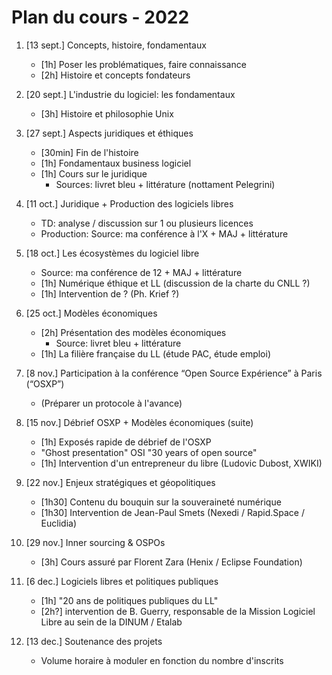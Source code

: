 Plan du cours - 2022
====================

1. [13 sept.] Concepts, histoire, fondamentaux
    - [1h] Poser les problématiques, faire connaissance
    - [2h] Histoire et concepts fondateurs

2. [20 sept.] L'industrie du logiciel: les fondamentaux
    - [3h] Histoire et philosophie Unix

3. [27 sept.] Aspects juridiques et éthiques
    - [30min] Fin de l'histoire
    - [1h] Fondamentaux business logiciel
    - [1h] Cours sur le juridique
        - Sources: livret bleu + littérature (nottament Pelegrini)

4. [11 oct.] Juridique + Production des logiciels libres
    - TD: analyse / discussion sur 1 ou plusieurs licences
    - Production: Source: ma conférence à l'X + MAJ + littérature

5. [18 oct.] Les écosystèmes du logiciel libre
    - Source: ma conférence de 12 + MAJ + littérature
    - [1h] Numérique éthique et LL (discussion de la charte du CNLL ?)
    - [1h] Intervention de ? (Ph. Krief ?)  

6. [25 oct.] Modèles économiques
    - [2h] Présentation des modèles économiques
        - Source: livret bleu + littérature
    - [1h] La filière française du LL (étude PAC, étude emploi)

7. [8 nov.] Participation à la conférence “Open Source Expérience” à Paris (“OSXP”)
    - (Préparer un protocole à l'avance)

9. [15 nov.] Débrief OSXP + Modèles économiques (suite)
    - [1h] Exposés rapide de débrief de l'OSXP
    - "Ghost presentation" OSI "30 years of open source"
    - [1h] Intervention d'un entrepreneur du libre (Ludovic Dubost, XWIKI)

8. [22 nov.] Enjeux stratégiques et géopolitiques 
    - [1h30] Contenu du bouquin sur la souveraineté numérique
    - [1h30] Intervention de Jean-Paul Smets (Nexedi / Rapid.Space / Euclidia)

10. [29 nov.] Inner sourcing & OSPOs
    - [3h] Cours assuré par Florent Zara (Henix / Eclipse Foundation)

11. [6 dec.] Logiciels libres et politiques publiques
    - [1h] "20 ans de politiques publiques du LL"
    - [2h?] intervention de B. Guerry, responsable de la Mission Logiciel Libre au sein de la DINUM / Etalab

12. [13 dec.] Soutenance des projets
    - Volume horaire à moduler en fonction du nombre d'inscrits